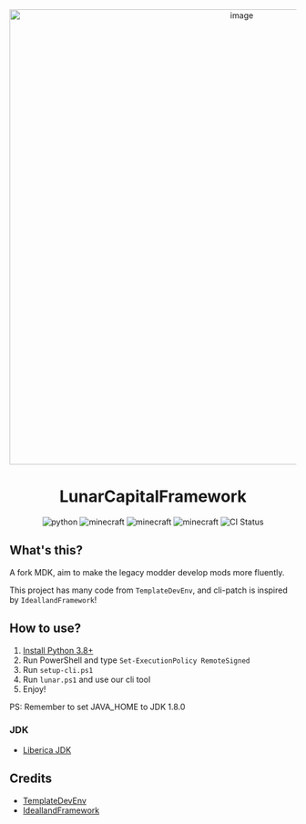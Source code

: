 <div align=center>
  <img width=800 src="https://github.com/TeamGensouSpark/LunarCapitalFramework/wiki/Banner.png"  alt="image"/>
  <h1 align="center">LunarCapitalFramework</h1>
</div>
<div align=center>
  <img src="https://img.shields.io/badge/python-3.8+-blue" alt="python">
  <img src="https://img.shields.io/badge/minecraftforge-1.12.2@2847-green" alt="minecraft">
  <img src="https://img.shields.io/badge/Gradle-8+-white" alt="minecraft">
  <img src="https://img.shields.io/badge/RetroFuturaGradle-1.4.1-red" alt="minecraft">
  <img src="https://img.shields.io/github/actions/workflow/status/TeamGensouSpark/LunarCapitalFramework/build.yml" alt="CI Status">
</div>

## What's this?

A fork MDK, aim to make the legacy modder develop mods more fluently.

This project has many code from `TemplateDevEnv`, and cli-patch is inspired by `IdeallandFramework`!

## How to use?

1. [Install Python 3.8+](https://www.python.org/downloads/)
2. Run PowerShell and type `Set-ExecutionPolicy RemoteSigned`
3. Run `setup-cli.ps1`
4. Run `lunar.ps1` and use our cli tool
5. Enjoy!

PS: Remember to set JAVA_HOME to JDK 1.8.0

### JDK

 - [Liberica JDK](https://download.bell-sw.com/java/8u382+6/bellsoft-jdk8u382+6-windows-amd64-full.msi)

## Credits

 - [TemplateDevEnv](https://github.com/CleanroomMC/TemplateDevEnv)
 - [IdeallandFramework](https://github.com/IdeallandEarthDept/IdeallandFramework)
